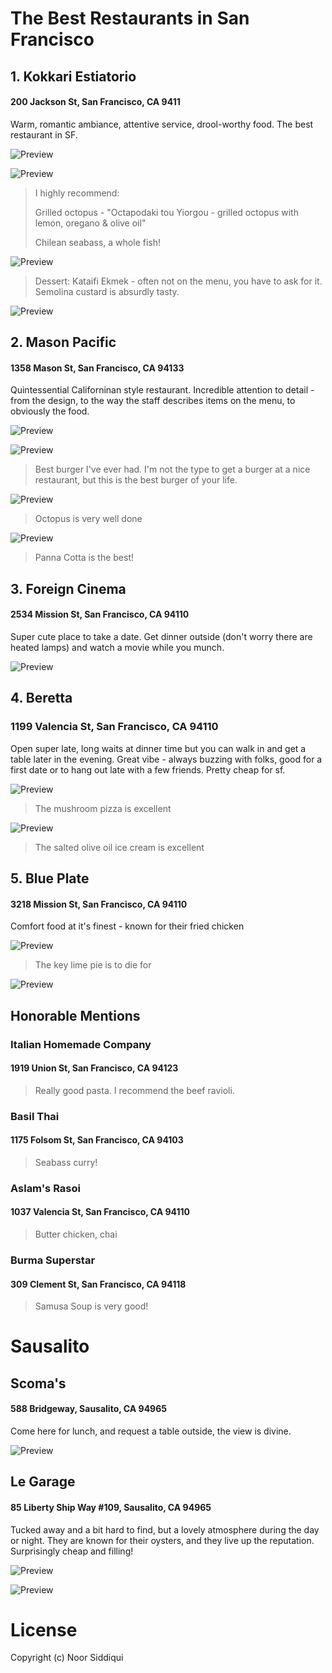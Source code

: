 # The Best Restaurants in San Francisco 


## 1. Kokkari Estiatorio
#### 200 Jackson St, San Francisco, CA 9411 
<p> Warm, romantic ambiance, attentive service, drool-worthy food. The best restaurant in SF.</p>

![Preview](https://github.com/nfsiddiqui/Best-Restaurants-in-SF/blob/master/kokarri_vibes.png)

![Preview](https://github.com/nfsiddiqui/Best-Restaurants-in-SF/blob/master/kokarri_vibes2.png)

> <p> I highly recommend: </p> 
> <p> Grilled octopus - "Octapodaki tou Yiorgou - grilled octopus with lemon, oregano & olive oil" </p> 
> <p> Chilean seabass, a whole fish! </p> 

![Preview](https://github.com/nfsiddiqui/Best-Restaurants-in-SF/blob/master/kok_seabass.png)

> <p> Dessert: Kataifi Ekmek - often not on the menu, you have to ask for it. Semolina custard is absurdly tasty.</p> 

![Preview](https://github.com/nfsiddiqui/Best-Restaurants-in-SF/blob/master/kok_dessert.png)

## 2. Mason Pacific
#### 1358 Mason St, San Francisco, CA 94133
<p> Quintessential Californinan style restaurant. Incredible attention to detail - from the design, to the way the staff describes items on the menu, to obviously the food. </p>

![Preview](https://github.com/nfsiddiqui/Best-Restaurants-in-SF/blob/master/masonpac_vibes.png)

![Preview](https://github.com/nfsiddiqui/Best-Restaurants-in-SF/blob/master/masonpac_vibes2.png)

> <p> Best burger I've ever had. I'm not the type to get a burger at a nice restaurant, but this is the best burger of your life. </p>

![Preview](https://github.com/nfsiddiqui/Best-Restaurants-in-SF/blob/master/masonpac_burger.png)

> <p> Octopus is very well done </p>

![Preview](https://github.com/nfsiddiqui/Best-Restaurants-in-SF/blob/master/masonpac_octopus.png)

> <p> Panna Cotta is the best! </p>

## 3. Foreign Cinema
#### 2534 Mission St, San Francisco, CA 94110
<p> Super cute place to take a date. Get dinner outside (don't worry there are heated lamps) and watch a movie while you munch. </p>

![Preview](https://github.com/nfsiddiqui/Best-Restaurants-in-SF/blob/master/foreigncinema_vibes.png)

## 4. Beretta
### 1199 Valencia St, San Francisco, CA 94110
<p> Open super late, long waits at dinner time but you can walk in and get a table later in the evening. 
Great vibe - always buzzing with folks, good for a first date or to hang out late with a few friends. Pretty cheap for sf. </p>

![Preview](https://github.com/nfsiddiqui/Best-Restaurants-in-SF/blob/master/beretta_vibes.png)

> <p> The mushroom pizza is excellent </p> 

![Preview](https://github.com/nfsiddiqui/Best-Restaurants-in-SF/blob/master/beretta_pizza.png)

> <p> The salted olive oil ice cream is excellent </p>

## 5. Blue Plate
#### 3218 Mission St, San Francisco, CA 94110
<p> Comfort food at it's finest - known for their fried chicken </p>

![Preview](https://github.com/nfsiddiqui/Best-Restaurants-in-SF/blob/master/blueplate_vibes.png)

> <p> The key lime pie is to die for </p>

![Preview](https://github.com/nfsiddiqui/Best-Restaurants-in-SF/blob/master/blueplate_keylime.png)

## Honorable Mentions

### Italian Homemade Company
#### 1919 Union St, San Francisco, CA 94123
> Really good pasta. I recommend the beef ravioli.  

### Basil Thai
#### 1175 Folsom St, San Francisco, CA 94103
> Seabass curry!

### Aslam's Rasoi
#### 1037 Valencia St, San Francisco, CA 94110
> Butter chicken, chai 

### Burma Superstar
#### 309 Clement St, San Francisco, CA 94118
> Samusa Soup is very good! 

# Sausalito

## Scoma's
#### 588 Bridgeway, Sausalito, CA 94965
<p> Come here for lunch, and request a table outside, the view is divine. </p>

![Preview](https://github.com/nfsiddiqui/Best-Restaurants-in-SF/blob/master/scomas_vibes.png)

## Le Garage
#### 85 Liberty Ship Way #109, Sausalito, CA 94965
<p> Tucked away and a bit hard to find, but a lovely atmosphere during the day or night. They are known for their oysters, and they live up the reputation. Surprisingly cheap and filling! </p> 

![Preview](https://github.com/nfsiddiqui/Best-Restaurants-in-SF/blob/master/legarage_vibes.png)

![Preview](https://github.com/nfsiddiqui/Best-Restaurants-in-SF/blob/master/legarage_oysters.png)

# License

Copyright (c) Noor Siddiqui
